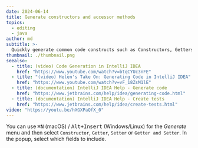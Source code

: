 ```yaml
---
date: 2024-06-14
title: Generate constructors and accessor methods
topics:
  - editing
  - java
author: md
subtitle: >-
  Quickly generate common code constructs such as Constructors, Getters and Setters.
thumbnail: ./thumbnail.png
seealso:
  - title: (video) Code Generation in IntelliJ IDEA
    href: "https://www.youtube.com/watch?v=btqCYUc3nFE"
  - title: "(video) Helen's Take On: Generating Code in IntelliJ IDEA"
    href: "https://www.youtube.com/watch?v=vF_18ZsM1lE"
  - title: (documentation) IntelliJ IDEA Help - Generate code
    href: "https://www.jetbrains.com/help/idea/generating-code.html"
  - title: (documentation) IntelliJ IDEA Help - Create tests
    href: "https://www.jetbrains.com/help/idea/create-tests.html"
video: "https://youtu.be/hXGXPaQfX_0"
---
```


You can use <kbd>⌘N</kbd> (macOS) / <kbd>Alt+Insert</kbd> (Windows/Linux) for the _Generate_ menu and then select `Constructor`, `Getter`, `Setter` or `Getter and Setter`. In the popup, select which fields to include.
